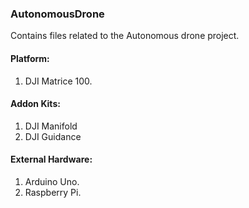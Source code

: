 ### AutonomousDrone
Contains files related to the Autonomous drone project.

#### Platform: 
1. DJI Matrice 100.

#### Addon Kits:
1. DJI Manifold
2. DJI Guidance

#### External Hardware:
1. Arduino Uno.
2. Raspberry Pi.
